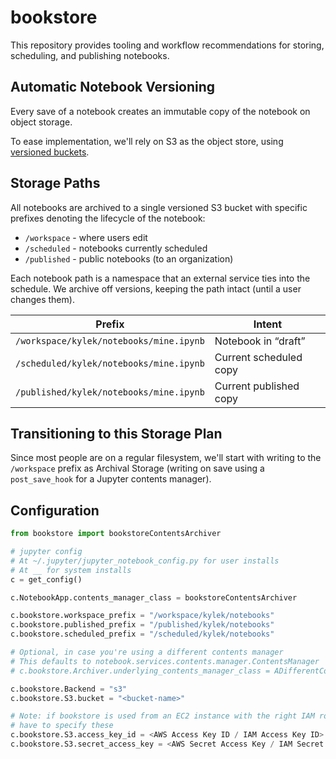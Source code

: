 # bookstore

This repository provides tooling and workflow recommendations for storing, scheduling, and publishing notebooks.

## Automatic Notebook Versioning

Every save of a notebook creates an immutable copy of the notebook on object storage. 

To ease implementation, we'll rely on S3 as the object store, using [versioned buckets](https://docs.aws.amazon.com/AmazonS3/latest/dev/Versioning.html).

<!--

Include diagram for versioning

-->

## Storage Paths

All notebooks are archived to a single versioned S3 bucket with specific prefixes denoting the lifecycle of the notebook:

* `/workspace` - where users edit
* `/scheduled` - notebooks currently scheduled
* `/published` - public notebooks (to an organization)

Each notebook path is a namespace that an external service ties into the schedule. We archive off versions, keeping the path intact (until a user changes them). 

| Prefix |  Intent | 
|---|---|
| `/workspace/kylek/notebooks/mine.ipynb`  | Notebook in “draft”  | 
| `/scheduled/kylek/notebooks/mine.ipynb`  | Current scheduled copy  | 
| `/published/kylek/notebooks/mine.ipynb`  | Current published copy  | 


## Transitioning to this Storage Plan

Since most people are on a regular filesystem, we'll start with writing to the `/workspace` prefix as Archival Storage (writing on save using a `post_save_hook` for a Jupyter contents manager).

## Configuration

```python
from bookstore import bookstoreContentsArchiver

# jupyter config
# At ~/.jupyter/jupyter_notebook_config.py for user installs
# At __ for system installs
c = get_config()

c.NotebookApp.contents_manager_class = bookstoreContentsArchiver

c.bookstore.workspace_prefix = "/workspace/kylek/notebooks"
c.bookstore.published_prefix = "/published/kylek/notebooks"  
c.bookstore.scheduled_prefix = "/scheduled/kylek/notebooks"  

# Optional, in case you're using a different contents manager
# This defaults to notebook.services.contents.manager.ContentsManager
# c.bookstore.Archiver.underlying_contents_manager_class = ADifferentContentsManager

c.bookstore.Backend = "s3"
c.bookstore.S3.bucket = "<bucket-name>"

# Note: if bookstore is used from an EC2 instance with the right IAM role, you don't
# have to specify these
c.bookstore.S3.access_key_id = <AWS Access Key ID / IAM Access Key ID>
c.bookstore.S3.secret_access_key = <AWS Secret Access Key / IAM Secret Access Key>
```

